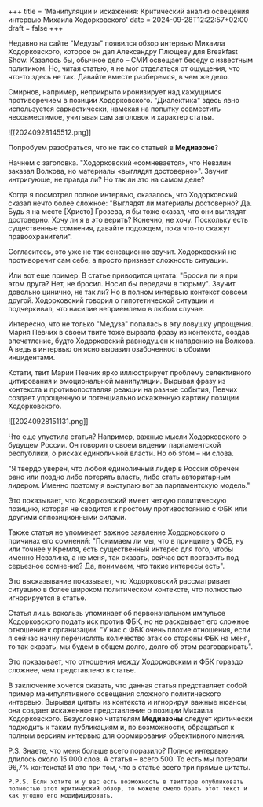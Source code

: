 +++
title = 'Манипуляции и искажения: Критический анализ освещения интервью Михаила Ходорковского'
date = 2024-09-28T12:22:57+02:00
draft = false
+++

Недавно на сайте "Медузы" появился обзор интервью Михаила Ходорковского, которое он дал Александру Плющеву для Breakfast Show. Казалось бы, обычное дело – СМИ освещает беседу с известным политиком. Но, читая статью, я не мог отделаться от ощущения, что что-то здесь не так. Давайте вместе разберемся, в чем же дело.

Смирнов, например, неприкрыто иронизирует над кажущимся противоречием в позиции Ходорковского. "Диалектика" здесь явно используется саркастически, намекая на попытку совместить несовместимое, учитывая сам заголовок и характер статьи.

![[20240928145512.png]]

Попробуем разобраться, что не так со статьей в **Медиазоне**?

Начнем с заголовка. "Ходорковский «сомневается», что Невзлин заказал Волкова, но материалы «выглядят достоверно»". Звучит интригующе, не правда ли? Но так ли это на самом деле?

Когда я посмотрел полное интервью, оказалось, что Ходорковский сказал нечто более сложное:
"Выглядят ли материалы достоверно? Да. Будь я на месте [Христо] Грозева, я бы тоже сказал, что они выглядят достоверно. Хочу ли я в это верить? Конечно, не хочу. Поскольку есть существенные сомнения, давайте подождем, пока что-то скажут правоохранители".

Согласитесь, это уже не так сенсационно звучит. Ходорковский не противоречит сам себе, а просто признает сложность ситуации.

Или вот еще пример. В статье приводится цитата: "Бросил ли я при этом друга? Нет, не бросил. Носил бы передачи в тюрьму". Звучит довольно цинично, не так ли? Но в полном интервью контекст совсем другой. Ходорковский говорил о гипотетической ситуации и подчеркивал, что насилие неприемлемо в любом случае.

Интересно, что не только "Медуза" попалась в эту ловушку упрощения. Мария Певчих в своем твите тоже вырвала фразу из контекста, создав впечатление, будто Ходорковский равнодушен к нападению на Волкова. А ведь в интервью он ясно выразил озабоченность обоими инцидентами.

Кстати, твит Марии Певчих ярко иллюстрирует проблему селективного цитирования и эмоциональной манипуляции. Вырывая фразу из контекста и противопоставляя реакции на разные события, Певчих создает упрощенную и потенциально искаженную картину позиции Ходорковского. 

![[20240928151131.png]]

Что еще упустила статья? Например, важные мысли Ходорковского о будущем России. Он говорил о своем видении парламентской республики, о рисках единоличной власти. Но об этом – ни слова.

"Я твердо уверен, что любой единоличный лидер в России обречен рано или поздно либо потерять власть, либо стать авторитарным лидером. Именно поэтому я выступаю вот за парламентскую модель."

Это показывает, что Ходорковский имеет четкую политическую позицию, которая не сводится к простому противостоянию с ФБК или другими оппозиционными силами.

Также статья не упоминает важное заявление Ходорковского о причинах его сомнений:
"Понимаем ли мы, что в принципе у ФСБ, ну или точнее у Кремля, есть существенный интерес для того, чтобы именно Невзлина, а не меня, так сказать, сейчас вот поставить под серьезное сомнение? Да, понимаем, что такие интересы есть".

Это высказывание показывает, что Ходорковский рассматривает ситуацию в более широком политическом контексте, что полностью игнорируется в статье.

Статья лишь вскользь упоминает об первоначальном импульсе Ходорковского подать иск против ФБК, но не раскрывает его сложное отношение к организации:
"У нас с ФБК очень плохие отношения, если я сейчас начну перечислять количество атак со стороны ФБК на меня, то так сказать, мы будем в общем долго, долго об этом разговаривать".

Это показывает, что отношения между Ходорковским и ФБК гораздо сложнее, чем представлено в статье.

В заключение хочется сказать, что данная статья представляет собой пример манипулятивного освещения сложного политического интервью. Вырывая цитаты из контекста и игнорируя важные нюансы, она создает искаженное представление о позиции Михаила Ходорковского. Безусловно читателям **Медиазоны** следует критически подходить к таким публикациям и, по возможности, обращаться к полным версиям интервью для формирования объективного мнения.

P.S. Знаете, что меня больше всего поразило? Полное интервью длилось около 15 000 слов. А статья – всего 500. То есть мы потеряли 96,7% контекста! И это при том, что в статье всего три прямые цитаты. 

`P.P.S. Если хотите и у вас есть возможность в твиттере опубликовать полностью этот критический обзор, то можете смело брать этот текст и как угодно его модифицировать.`


